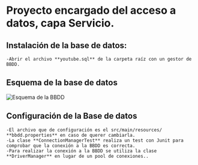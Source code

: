 # Proyecto encargado del acceso a datos, capa Servicio.

## Instalación de la base de datos:

	-Abrir el archivo **youtube.sql** de la carpeta raíz con un gestor de BBDD.
	
	
## Esquema de la base de datos
![Esquema de la BBDD](https://github.com/ipartek/java_2018_0508/blob/asierCornejo/youtube/service/Esquema.JPG)

## Configuración de la Base de datos
	-El archivo que de configuración es el src/main/resources/ **bbdd.properties** en caso de querer cambiarla.
	-La clase **ConnectionManagerTest** realiza un test con Junit para comprobar que la conexión a la BBDD es correcta.
	-Para realizar la conexión a la BBDD se utiliza la clase **DriverManager** en lugar de un pool de conexiones..